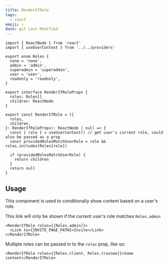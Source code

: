 ```yaml
---
title: RenderIfRole
tags:
  - react
emoji: ⚛
date: git Last Modified
---
```


```tsx
import { ReactNode } from 'react'
import { useUserContext } from '../../providers'

export enum Roles {
  none = 'none',
  admin = 'admin',
  superadmin = 'superadmin',
  user = 'user',
  readonly = 'readonly',
}

export interface RenderIfRoleProps {
  roles: Roles[]
  children: ReactNode
}

export const RenderIfRole = ({
  roles,
  children,
}: RenderIfRoleProps): ReactNode | null => {
  const { role } = useUserContext() // get user's current role, could also be passed as a prop
  const providedRolesMatchUserRole = role && roles.includes(Roles[role])

  if (providedRolesMatchUserRole) {
    return children
  }
  return null
}
```

## Usage

This component is used to conditionally show content based on a user's role.

This link will only be shown if the current user's role matches `Roles.admin`

```tsx
<RenderIfRole roles={[Roles.admin]}>
  <Link to={INVITE_PAGE_PATH}>Invite</Link>
</RenderIfRole>
```

Multiple roles can be passed in to the `roles` prop, like so:

```tsx
<RenderIfRole roles={[Roles.client, Roles.trainee]}>Some content</RenderIfRole>
```
